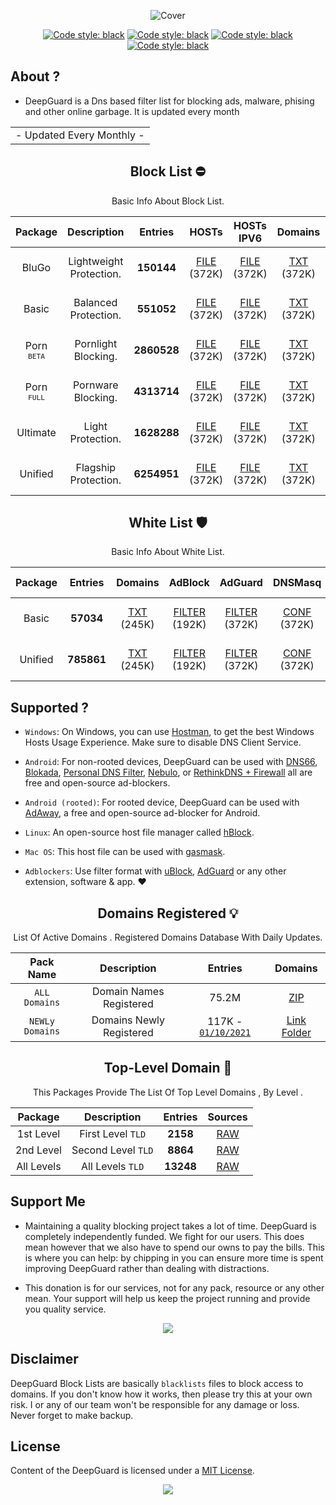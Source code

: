   <div align="center">

 ![Cover](https://github.com/LogoGit/LogoGit/blob/main/LogoGit.png)

</div>
 <div align="center">

  
<a href="https://github.com/VenexGit/DeepGuard"><img alt="Code style: black" src="https://img.shields.io/badge/Version-1.1-orange.svg?longCache=true&style=flat-square"></a>
<a href="https://github.com/VenexGit/DeepGuard"><img alt="Code style: black" src="https://img.shields.io/badge/Update-Oct 01, 2021-red.svg?longCache=true&style=flat-square"></a>
<a href="https://github.com/VenexGit/DeepGuard"><img alt="Code style: black" src="https://img.shields.io/badge/Status-Official-green.svg?longCache=true&style=flat-square"></a>
<a href="https://github.com/VenexGit/DeepGuard/blob/main/LICENSE"><img alt="Code style: black" src="https://img.shields.io/badge/License-MIT-blue.svg?longCache=true&style=flat-square"></a>

</div>

## About ? 
* DeepGuard is a Dns based filter list for blocking ads, malware, phising and other online garbage. It is updated every month
<div align="center">
<table>

<tr>
<td>
 - Updated Every Monthly -
</td>
</tr>
</table>
</div>
<div align="center">

## Block List ​⛔️

Basic Info About Block List.

Package | Description | Entries | HOSTs | HOSTs IPV6 | Domains | DNSMasq | DNSMasq IPV6 | Magisk | Flashable | RPZ | AdBlock | AdGuard | Unbound | OneLine | ALL PACKs |
:------:|:-----------:|:-------:|:-----:|:----------:|:-------:|:-------:|:------------:|:------:|:---------:|:---:|:-------:|:-------:|:-------:|:-------:|:----------:|
BluGo | Lightweight Protection. | **150144** | [FILE](https://github.com/VenexGit/DeepGuard/releases/download/BluGo/hosts) (372K)  | [FILE](https://github.com/VenexGit/DeepGuard/releases/download/BluGo/Hosts_Ipv6) (372K)  | [TXT](https://github.com/VenexGit/DeepGuard/releases/download/BluGo/Domains.txt) (372K)  | [CONF](https://github.com/VenexGit/DeepGuard/releases/download/BluGo/DnsMasq.conf) (372K)| [CONF IPV6](https://github.com/VenexGit/DeepGuard/releases/download/BluGo/DnsMasq_Ipv6.conf) (372K)  | [MAGISK](https://github.com/VenexGit/DeepGuard/releases/download/BluGo/DeepGuard_Magisk.zip) (372K)  | [TWRP](https://github.com/VenexGit/DeepGuard/releases/download/BluGo/DeepGuard_Flashable.zip) (372K)  | [TXT](https://github.com/VenexGit/DeepGuard/releases/download/BluGo/Rpz.txt) (372K)  | [FILTER](https://github.com/VenexGit/DeepGuard/releases/download/BluGo/Adblock) (372K)  | [FILTER](https://github.com/VenexGit/DeepGuard/releases/download/BluGo/Adguard) (468K) | [CONF](https://github.com/VenexGit/DeepGuard/releases/download/BluGo/Unbound.conf) (468K) | [TXT](https://github.com/VenexGit/DeepGuard/releases/download/BluGo/One_Line.txt) (468K) | [ZIP](https://github.com/VenexGit/DeepGuard/archive/refs/tags/BluGo.zip) (468K) |
Basic | Balanced Protection. | **551052** | [FILE](https://github.com/VenexGit/DeepGuard/releases/download/Basic/hosts) (372K)  | [FILE](https://github.com/VenexGit/DeepGuard/releases/download/Basic/Hosts_Ipv6) (372K)  | [TXT](https://github.com/VenexGit/DeepGuard/releases/download/Basic/Domains.txt) (372K)  | [CONF](https://github.com/VenexGit/DeepGuard/releases/download/Basic/DnsMasq.conf) (372K)| [CONF IPV6](https://github.com/VenexGit/DeepGuard/releases/download/Basic/DnsMasq_Ipv6.conf) (372K)  | [MAGISK](https://github.com/VenexGit/DeepGuard/releases/download/Basic/DeepGuard_Magisk.zip) (372K)  | [TWRP](https://github.com/VenexGit/DeepGuard/releases/download/Basic/DeepGuard_Flashable.zip) (372K)  | [TXT](https://github.com/VenexGit/DeepGuard/releases/download/Basic/Rpz.txt) (372K)  | [FILTER](https://github.com/VenexGit/DeepGuard/releases/download/Basic/Adblock) (372K)  | [FILTER](https://github.com/VenexGit/DeepGuard/releases/download/Basic/Adguard) (468K) | [CONF](https://github.com/VenexGit/DeepGuard/releases/download/Basic/Unbound.conf) (468K) | [TXT](https://github.com/VenexGit/DeepGuard/releases/download/Basic/One_Line.txt) (468K) | [ZIP](https://github.com/VenexGit/DeepGuard/archive/refs/tags/Basic.zip) (468K) |
Porn <br> <sup>`BETA`</sup> | Pornlight Blocking. | **2860528** | [FILE](https://github.com/VenexGit/DeepGuard/releases/download/Porn_Beta/hosts) (372K)  | [FILE](https://github.com/VenexGit/DeepGuard/releases/download/Porn_Beta/Hosts_Ipv6) (372K)  | [TXT](https://github.com/VenexGit/DeepGuard/releases/download/Porn_Beta/Domains.txt) (372K)  | [CONF](https://github.com/VenexGit/DeepGuard/releases/download/Porn_Beta/DnsMasq.conf) (372K)| [CONF IPV6](https://github.com/VenexGit/DeepGuard/releases/download/Porn_Beta/DnsMasq_Ipv6.conf) (372K)  | [MAGISK](https://github.com/VenexGit/DeepGuard/releases/download/Porn_Beta/DeepGuard_Magisk.zip) (372K)  | [TWRP](https://github.com/VenexGit/DeepGuard/releases/download/Porn_Beta/DeepGuard_Flashable.zip) (372K)  | [TXT](https://github.com/VenexGit/DeepGuard/releases/download/Porn_Beta/Rpz.txt) (372K)  | [FILTER](https://github.com/VenexGit/DeepGuard/releases/download/Porn_Beta/Adblock) (372K)  | [FILTER](https://github.com/VenexGit/DeepGuard/releases/download/Porn_Beta/Adguard) (468K) | [CONF](https://github.com/VenexGit/DeepGuard/releases/download/Porn_Beta/Unbound.conf) (468K) | [TXT](https://github.com/VenexGit/DeepGuard/releases/download/Porn_Beta/One_Line.txt) (468K) | [ZIP](https://github.com/VenexGit/DeepGuard/archive/refs/tags/Porn_Beta.zip) (468K) |
Porn <br> <sup>`FULL`</sup> | Pornware Blocking. | **4313714** | [FILE](https://github.com/VenexGit/DeepGuard/releases/download/Porn_Full/hosts) (372K)  | [FILE](https://github.com/VenexGit/DeepGuard/releases/download/Porn_Full/Hosts_Ipv6) (372K)  | [TXT](https://github.com/VenexGit/DeepGuard/releases/download/Porn_Full/Domains.txt) (372K)  | [CONF](https://github.com/VenexGit/DeepGuard/releases/download/Porn_Full/DnsMasq.conf) (372K)| [CONF IPV6](https://github.com/VenexGit/DeepGuard/releases/download/Porn_Full/DnsMasq_Ipv6.conf) (372K)  | [MAGISK](https://github.com/VenexGit/DeepGuard/releases/download/Porn_Full/DeepGuard_Magisk.zip) (372K)  | [TWRP](https://github.com/VenexGit/DeepGuard/releases/download/Porn_Full/DeepGuard_Flashable.zip) (372K)  | [TXT](https://github.com/VenexGit/DeepGuard/releases/download/Porn_Full/Rpz.txt) (372K)  | [FILTER](https://github.com/VenexGit/DeepGuard/releases/download/Porn_Full/Adblock) (372K)  | [FILTER](https://github.com/VenexGit/DeepGuard/releases/download/Porn_Full/Adguard) (468K) | [CONF](https://github.com/VenexGit/DeepGuard/releases/download/Porn_Full/Unbound.conf) (468K) | [TXT](https://github.com/VenexGit/DeepGuard/releases/download/Porn_Full/One_Line.txt) (468K) | [ZIP](https://github.com/VenexGit/DeepGuard/archive/refs/tags/Porn_Full.zip) (468K) |
Ultimate | Light Protection. | **1628288** | [FILE](https://github.com/VenexGit/DeepGuard/releases/download/Ultimate/hosts) (372K)  | [FILE](https://github.com/VenexGit/DeepGuard/releases/download/Ultimate/Hosts_Ipv6) (372K)  | [TXT](https://github.com/VenexGit/DeepGuard/releases/download/Ultimate/Domains.txt) (372K)  | [CONF](https://github.com/VenexGit/DeepGuard/releases/download/Ultimate/DnsMasq.conf) (372K)| [CONF IPV6](https://github.com/VenexGit/DeepGuard/releases/download/Ultimate/DnsMasq_Ipv6.conf) (372K)  | [MAGISK](https://github.com/VenexGit/DeepGuard/releases/download/Ultimate/DeepGuard_Magisk.zip) (372K)  | [TWRP](https://github.com/VenexGit/DeepGuard/releases/download/Ultimate/DeepGuard_Flashable.zip) (372K)  | [TXT](https://github.com/VenexGit/DeepGuard/releases/download/Ultimate/Rpz.txt) (372K)  | [FILTER](https://github.com/VenexGit/DeepGuard/releases/download/Ultimate/Adblock) (372K)  | [FILTER](https://github.com/VenexGit/DeepGuard/releases/download/Ultimate/Adguard) (468K) | [CONF](https://github.com/VenexGit/DeepGuard/releases/download/Ultimate/Unbound.conf) (468K) | [TXT](https://github.com/VenexGit/DeepGuard/releases/download/Ultimate/One_Line.txt) (468K) | [ZIP](https://github.com/VenexGit/DeepGuard/archive/refs/tags/Ultimate.zip) (468K) |
Unified | Flagship Protection. | **6254951** | [FILE](https://github.com/VenexGit/DeepGuard/releases/download/Unified/hosts) (372K)  | [FILE](https://github.com/VenexGit/DeepGuard/releases/download/Unified/Hosts_Ipv6) (372K)  | [TXT](https://github.com/VenexGit/DeepGuard/releases/download/Unified/Domains.txt) (372K)  | [CONF](https://github.com/VenexGit/DeepGuard/releases/download/Unified/DnsMasq.conf) (372K)| [CONF IPV6](https://github.com/VenexGit/DeepGuard/releases/download/Unified/DnsMasq_Ipv6.conf) (372K)  | [MAGISK](https://github.com/VenexGit/DeepGuard/releases/download/Unified/DeepGuard_Magisk.zip) (372K)  | [TWRP](https://github.com/VenexGit/DeepGuard/releases/download/Unified/DeepGuard_Flashable.zip) (372K)  | [TXT](https://github.com/VenexGit/DeepGuard/releases/download/Unified/Rpz.txt) (372K)  | [FILTER](https://github.com/VenexGit/DeepGuard/releases/download/Unified/Adblock) (372K)  | [FILTER](https://github.com/VenexGit/DeepGuard/releases/download/Unified/Adguard) (468K) | [CONF](https://github.com/VenexGit/DeepGuard/releases/download/Unified/Unbound.conf) (468K) | [TXT](https://github.com/VenexGit/DeepGuard/releases/download/Unified/One_Line.txt) (468K) | [ZIP](https://github.com/VenexGit/DeepGuard/archive/refs/tags/Unified.zip) (468K) |

## White List 🛡

Basic Info About White List.

| Package | Entries | Domains | AdBlock | AdGuard | DNSMasq | DNSMasq IPV6 | Unbound | RPZ | OneLine | ALL PACKs |
|:-------:|:-------:|:-------:|:-------:|:-------:|:-------:|:------------:|:-------:|:---:|:-------:|:----------:|
Basic | **57034**  | [TXT](https://github.com/VenexGit/DeepGuard/releases/download/WT-Basic/Domains.txt) (245K) | [FILTER](https://github.com/VenexGit/DeepGuard/releases/download/WT-Basic/Adblock) (192K) | [FILTER](https://github.com/VenexGit/DeepGuard/releases/download/WT-Basic/Adguard) (372K) | [CONF](https://github.com/VenexGit/DeepGuard/releases/download/WT-Basic/DnsMasq.conf) (372K) | [CONF IPV6](https://github.com/VenexGit/DeepGuard/releases/download/WT-Basic/DnsMasq_Ipv6.conf) (510K) | [CONF](https://github.com/VenexGit/DeepGuard/releases/download/WT-Basic/Unbound.conf) (468K) | [TXT](https://github.com/VenexGit/DeepGuard/releases/download/WT-Basic/Rpz.txt) (404K) | [TXT](https://github.com/VenexGit/DeepGuard/releases/download/WT-Basic/One_Line.txt) (203K) | [ZIP](https://github.com/VenexGit/DeepGuard/archive/refs/tags/WT-Basic.zip) (203K) |
Unified | **785861** | [TXT](https://github.com/VenexGit/DeepGuard/releases/download/WT-Unified/Domains.txt) (245K) | [FILTER](https://github.com/VenexGit/DeepGuard/releases/download/WT-Unified/Adblock) (192K) | [FILTER](https://github.com/VenexGit/DeepGuard/releases/download/WT-Unified/Adguard) (372K) | [CONF](https://github.com/VenexGit/DeepGuard/releases/download/WT-Unified/DnsMasq.conf) (372K) | [CONF IPV6](https://github.com/VenexGit/DeepGuard/releases/download/WT-Unified/DnsMasq_Ipv6.conf) (510K) | [CONF](https://github.com/VenexGit/DeepGuard/releases/download/WT-Unified/Unbound.conf) (468K) | [TXT](https://github.com/VenexGit/DeepGuard/releases/download/WT-Unified/Rpz.txt) (404K) | [TXT](https://github.com/VenexGit/DeepGuard/releases/download/WT-Unified/One_Line.txt) (203K) | [ZIP](https://github.com/VenexGit/DeepGuard/archive/refs/tags/WT-Unified.zip) (203K) |

</div>

## Supported ?

* `Windows`: On Windows, you can use [Hostman](http://www.abelhadigital.com/hostsman/), to get the best Windows Hosts Usage Experience. Make sure to disable DNS Client Service.       
     
* `Android`: For non-rooted devices, DeepGuard can be used with [DNS66](https://f-droid.org/en/packages/org.jak_linux.dns66/), [Blokada](https://f-droid.org/en/packages/org.blokada.alarm/), [Personal DNS Filter](https://www.zenz-solutions.de/personaldnsfilter/), [Nebulo](https://github.com/Ch4t4r/Nebulo), or [RethinkDNS + Firewall](https://github.com/celzero/rethink-app) all are free and open-source ad-blockers.     
     
* `Android (rooted)`: For rooted device, DeepGuard can be used with [AdAway](https://f-droid.org/en/packages/org.adaway/), a free and open-source ad-blocker for Android.    
     
* `Linux`: An open-source host file manager called [hBlock](https://github.com/hectorm/hBlock).   
       
* `Mac OS`: This host file can be used with [gasmask](https://github.com/2ndalpha/gasmask).    
   
* `Adblockers`: Use filter format with [uBlock](https://github.com/gorhill/uBlock), [AdGuard](https://adguard.com/en/welcome.html) or any other extension, software & app. ♥️


<div align="center">

## Domains Registered 💡

  List Of Active Domains . Registered Domains Database With Daily Updates.

| Pack Name | Description | Entries | Domains |
|:---------:|:-----------:|:------------:|:-----------:|
`ALL` `Domains` | Domain Names Registered | 75.2M | [ZIP](https://github.com/VenexGit/DeepGuard/releases/download/Domains-Registered/Domains.zip)  |
`NEWLy` `Domains` | Domains Newly Registered | 117K - [`01/10/2021`](https://github.com/2ndalpha/gasmask) | [Link Folder](https://github.com/VenexGit/DeepGuard/tree/main/2%20-%20Domains%20Registered)  |

## Top-Level Domain 🎈

This Packages Provide The List Of Top Level Domains , By Level .

| Package | Description | Entries | Sources |
|:---------:|:-------------:|:--------:|:--------:| 
1st Level | First Level `TLD` |**2158**| [RAW](https://github.com/VenexGit/DeepGuard/blob/main/3%20-%20TLDs/Mini.List) |
2nd Level | Second Level `TLD` | **8864** | [RAW](https://github.com/VenexGit/DeepGuard/blob/main/3%20-%20TLDs/Top.List)  |
All Levels | All Levels `TLD` | **13248** | [RAW](https://github.com/VenexGit/DeepGuard/blob/main/3%20-%20TLDs/Unified.List) |

</div>

## Support Me

* Maintaining a quality blocking project takes a lot of time. DeepGuard is completely independently funded. We fight for our users. This does mean
however that we also have to spend our owns to pay the bills. This is where you can help: by chipping in you can ensure more time is spent improving DeepGuard rather than dealing with distractions.

* This donation is for our services, not for any pack, resource or any other mean. Your support will help us keep the project running and provide you quality service. 

<p align="center"><a href="https://paypal.me/WizVenex" target="_blank"><img src="https://img.shields.io/badge/PAYPAL-NOW--ACCEPTING-blue?logo=paypal&logoColor=white&style=for-the-badge"></a><p>


## Disclaimer

DeepGuard Block Lists are basically `blacklists` files to block access to domains. If you don't know how it works, then please try this at your own risk. I or any of our team won't be responsible for any damage or loss. Never forget to make backup.

## License

Content of the DeepGuard is licensed under a [MIT License](https://github.com/VenexGit/DeepGuard/blob/main/LICENSE).

<p align="center"><a href="https://github.com/VenexGit" target="_blank"><img src="https://img.shields.io/badge/ＶＥＮＥＸ-新 ドラゴン-7580f7.svg?longCache=true&style=flat-square"></a><p>
